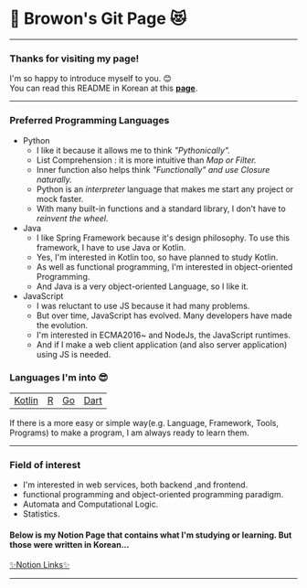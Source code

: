 # 🐹 Browon's Git Page 😻
***
### Thanks for visiting my page! 
I'm so happy to introduce myself to you. 😊   
You can read this README in Korean at this <b><a href="">page</a></b>. 
***
### Preferred Programming Languages
* Python 
  * I like it because it allows me to think <i>"Pythonically".</i>
  * List Comprehension : it is more intuitive than <i>Map or Filter.</i>
  * Inner function also helps think <i>"Functionally" and use Closure naturally. </i>
  * Python is an <i>interpreter</i> language that makes me start any project or mock faster.
  * With many built-in functions and a standard library, I don't have to <i>reinvent the wheel.</i>
* Java
  * I like Spring Framework because it's design philosophy. To use this framework, I have to use Java or Kotlin.
  * Yes, I'm interested in Kotlin too, so have planned to study Kotlin.
  * As well as functional programming, I'm interested in object-oriented Programming.
  * And Java is a very object-oriented Language, so I like it.
* JavaScript
  * I was reluctant to use JS because it had many problems.
  * But over time, JavaScript has evolved. Many developers have made the evolution.
  * I'm interested in ECMA2016~ and NodeJs, the JavaScript runtimes.
  * And if I make a web client application (and also server application) using JS is needed.
### Languages I'm into 😎
<table>
<td> <a href="https://kotlinlang.org/">Kotlin</a> </td>
<td> <a href="https://www.r-project.org/">R</a> </td>
<td> <a href="https://go.dev/">Go</a> </td>
<td> <a href="https://dart.dev/">Dart</a> </td>
</table>

If there is a more easy or simple way(e.g. Language, Framework, Tools, Programs) to make a program, I am always ready to learn them.
***
### Field of interest
* I'm interested in web services, both backend ,and frontend. 
* functional programming and object-oriented programming paradigm.
* Automata and Computational Logic.
* Statistics.
#### Below is my Notion Page that contains what I'm studying or learning. But those were written in Korean... 
<a href="https://browon.notion.site/TECH-Note-af4fd053c5874e14ba69aaa3c9d67d42">✨Notion Links✨</a>
***
 
